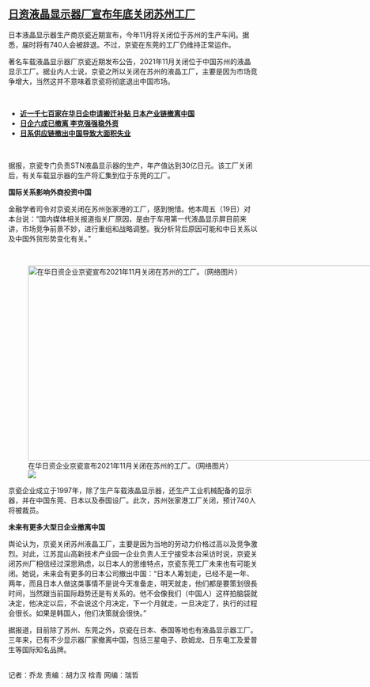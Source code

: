 <!--1616163120000-->
[日资液晶显示器厂宣布年底关闭苏州工厂](https://www.rfa.org/mandarin/yataibaodao/jingmao/ql2-03192021072337.html)
------

<p>日本液晶显示器生产商京瓷近期宣布，今年11月将关闭位于苏州的生产车间。据悉，届时将有740人会被辞退。不过，京瓷在东莞的工厂仍维持正常运作。</p><p>著名车载液晶显示器厂京瓷近期发布公告，2021年11月关闭位于中国苏州的液晶显示工厂。据业内人士说，京瓷之所以关闭在苏州的液晶工厂，主要是因为市场竞争增大，当然这并不意味着京瓷将彻底退出中国市场。</p><p><br/></p><ul><li><strong><a href="https://www.rfa.org/mandarin/yataibaodao/jingmao/ql2-09142020062444.html">近一千七百家在华日企申请搬迁补贴 日本产业链撤离中国</a></strong></li><li><strong><a class="external-link" href="http://www.rfa.org/mandarin/yataibaodao/jingmao/ql2-09192018101100.html">日企六成已撤离 李克强强稳外资</a></strong></li><li><b><a class="external-link" href="http://www.rfa.org/mandarin/yataibaodao/renquanfazhi/ql1-08292018095036.html"><strong>日系供应链撤出中国导致大面积失业</strong></a></b></li></ul><p><br/></p><p>据报，京瓷专门负责STN液晶显示器的生产，年产值达到30亿日元。该工厂关闭后，有关车载显示器的生产将汇集到位于东莞的工厂。<br/><strong></strong></p><p><strong>国际关系影响外商投资中国</strong></p><p>金融学者司令对京瓷关闭在苏州张家港的工厂，感到惋惜。他本周五（19日）对本台说：“国内媒体相关报道指关厂原因，是由于车用第一代液晶显示屏目前来讲，市场竞争前景不妙，进行重组和战略调整。我分析背后原因可能和中日关系以及中国外贸形势变化有关。”</p><p><br/></p><p><figure class="image-richtext image-inline captioned" style="width:700px;"><img alt="在华日资企业京瓷宣布2021年11月关闭在苏州的工厂。（网络图片）" height="394" src="https://www.rfa.org/mandarin/yataibaodao/jingmao/ql2-03192021072337.html/m0319-ql2p.jpg/@@images/59e90c1b-bc1f-4109-b33e-466a7cb326da.jpeg" title="M0319-QL2P.jpg" width="700"/><figcaption class="image-caption">在华日资企业京瓷宣布2021年11月关闭在苏州的工厂。（网络图片）</figcaption><small></small><div id="zoomattribute"><a data-caption="在华日资企业京瓷宣布2021年11月关闭在苏州的工厂。（网络图片）" data-fancybox="" href="https://www.rfa.org/mandarin/yataibaodao/jingmao/ql2-03192021072337.html/m0319-ql2p.jpg" id="single_image" title="在华日资企业京瓷宣布2021年11月关闭在苏州的工厂。（网络图片）"><img src="/++plone++rfa-resources/img/icon-zoom.png"/></a></div></figure></p><p>京瓷企业成立于1997年，除了生产车载液晶显示器，还生产工业机械配备的显示器，并在中国东莞、日本以及泰国设厂。此次，苏州张家港工厂关闭，预计740人将被裁员。<br/><strong></strong></p><p><strong>未来有更多大型日企业撤离中国</strong></p><p>舆论认为，京瓷关闭苏州液晶工厂，主要是因为当地的劳动力价格过高以及竞争激烈。对此，江苏昆山高新技术产业园一企业负责人王宁接受本台采访时说，京瓷关闭苏州厂相信经过深思熟虑，以日本人的思维特点，京瓷东莞工厂未来也有可能关闭。她说，未来会有更多的日本公司撤出中国：“日本人筹划走，已经不是一年、两年，而且日本人做这类事情不是说今天准备走，明天就走，他们都是要策划很長时间，当然跟当前国际趋势还是有关系的。他不会像我们（中国人）这样拍脑袋就决定，他决定以后，不会说这个月决定，下一个月就走，一旦决定了，执行的过程会很长。如果是韩国人，他们决策就会很快。”</p><p>据报道，目前除了苏州、东莞之外，京瓷在日本、泰国等地也有液晶显示器工厂。三年来，已有不少显示器厂家撤离中国，包括三星电子、欧姆龙、日东电工及爱普生等国际知名品牌。</p><p><br/>记者：乔龙 责编：胡力汉 梒青 网编：瑞哲</p>
